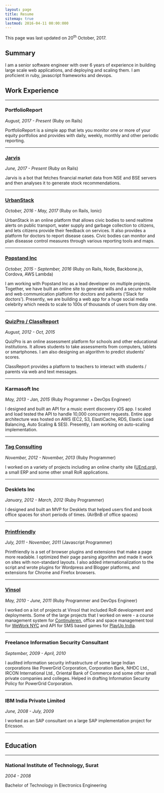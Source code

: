 ```yaml
---
layout: page
title: Resume
sitemap: true
lastmod: 2016-04-11 00:00:000
---
```


<p class="message"> This page was last updated on 20<sup>th</sup>
October, 2017.  </p>

## Summary

I am a senior software engineer with over 6 years of experience in
building large scale web applications, and deploying and scaling them. I
am proficient in ruby, javascript frameworks and devops.


## Work Experience

-----------------

### PortfolioReport

_August, 2017 - Present_ (Ruby on Rails)

PortfolioReport is a simple app that lets you monitor one or more of
your equity portfolios and provides with daily, weekly, monthly and
other periodic reporting.

---------------

### [Jarvis](http://jarvis.jigarpatel.in)

_June, 2017 - Present_ (Ruby on Rails)

Jarvis is a bot that fetches financial market data from NSE and BSE
servers and then analyses it to generate stock recommendations.

----------------

### [UrbanStack](http://urbanstack.in)

_October, 2016 - May, 2017_ (Ruby on Rails, Ionic)

UrbanStack in an online platform that allows civic bodies to send
realtime alerts on public transport, water supply and garbage collection
to citizens, and lets citizens provide their feedback on services. It
also provides a platform for doctors to report disease cases. Civic
bodies can monitor and plan diseasse control measures through various reporting
tools and maps.

-----------------

### [Popstand Inc](http://www.popstand.com/)

_October, 2015 - September, 2016_ (Ruby on Rails, Node, Backbone.js, Cordova,
AWS Lambda)

I am working with Popstand Inc as a lead developer on multiple projects.
Together, we have built an online site to generate wills and a secure
mobile and web communication platform for doctors and patients ('Slack
for doctors'). Presently, we are building a web app for a huge social
media celebrity which needs to scale to 100s of thousands of users from
day one.

-----------------

### [QuizPro / ClassReport](http://quizpro.in)

_August, 2012 - Oct, 2015_

QuizPro is an online assessment platform for schools and other
educational institutions. It allows students to take assessments from
computers, tablets or smartphones. I am also designing an algorithm to
predict students' scores.

ClassReport provides a platform to teachers to interact with students /
parents via web and text messages.

-----------------

### Karmasoft Inc

_May, 2013 - Jan, 2015_ (Ruby Programmer + DevOps Engineer)

I designed and built an API for a music event discovery iOS app. I
scaled and load tested the API to handle 10,000 concurrent requests.
Entire app architecture was hosted on AWS (EC2, S3, ElastiCache, RDS,
Elastic Load Balancing, Auto Scaling & SES). Presently, I am working on
auto-scaling implementation.

-----------------

### [Tag Consulting](http://tag.ca)

_November, 2012 - November, 2013_ (Ruby Programmer)

I worked on a variety of projects including an online charity site
([UEnd.org](http://uend.org)), a small ERP and some other small RoR
applications.

------------------

### Desklets Inc

_January, 2012 - March, 2012_ (Ruby Programmer)

I designed and built an MVP for Desklets that helped users find and book
office spaces for short periods of times. (AirBnB of office spaces)

------------------

### [Printfriendly](http://printfriendly.com)

_July, 2011 - November, 2011_ (Javascript Programmer)

Printfriendly is a set of browser plugins and extensions that make a
page more readable. I optimized their page parsing algorithm and made it
work on sites with non-standard layouts. I also added
internationalization to the script and wrote plugins for Wordpress and
Blogger platforms, and extensions for Chrome and Firefox browsers.

------------------

### [Vinsol](http://vinsol.com)

_May, 2010 - June, 2011_ (Ruby Programmer and DevOps Engineer)

I worked on a lot of projects at Vinsol that included RoR development
and deployments. Some of the large projects that I worked on were - a
course management system for
[Continuleren](http://www.continuleren.nl/), office and space management
tool for [WeWork NYC](https://www.wework.com/) and API for SMS based
games for [PlayUp
India](http://www.business-standard.com/article/press-releases/playup-to-redefine-live-gaming-in-india-111020100117_1.html).

-------------------

### Freelance Information Security Consultant

_September, 2009 - April, 2010_

I audited information security infrastructure of some large Indian
corporations like PowerGrid Corporation, Corporation Bank, NHDC Ltd.,
IRCON International Ltd., Oriental Bank of Commerce and some other small
private companies and colleges. Helped in drafting Information Security
Policy for PowerGrid Corporation.

-------------------

### IBM India Private Limited

_June, 2008 - July, 2009_

I worked as an SAP consultant on a large SAP implementation project for
Ericsson.

-------------------

## Education

-------------------

### National Institute of Technology, Surat 

_2004 - 2008_

Bachelor of Technology in Electronics Engineering
